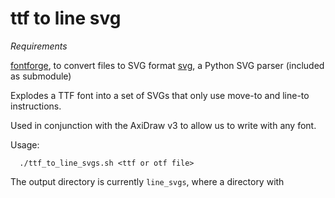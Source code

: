 ttf to line svg
===============

*Requirements*

[fontforge](https://fontforge.github.io/en-US/), to convert files to SVG format
[svg](https://github.com/akivab/svg), a Python SVG parser (included as submodule)

Explodes a TTF font into a set of SVGs that only use move-to and line-to instructions.

Used in conjunction with the AxiDraw v3 to allow us to write with any font.

Usage:

```
  ./ttf_to_line_svgs.sh <ttf or otf file>
```

The output directory is currently ```line_svgs```, where a directory with 
